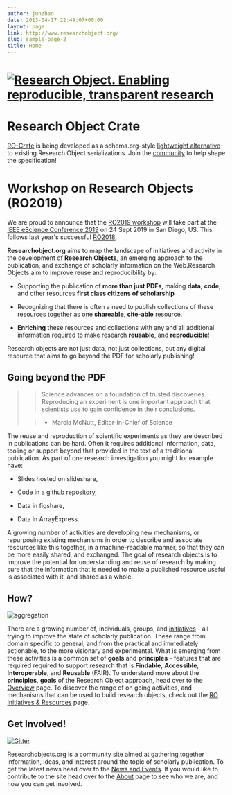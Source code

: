 ```yaml
---
author: junzhao
date: 2013-04-17 22:49:07+00:00
layout: page
link: http://www.researchobject.org/
slug: sample-page-2
title: Home
---
```










# [![Research Object. Enabling reproducible, transparent research](http://www.researchobject.org/pages/wp-content/uploads/2013/04/research-objects-illustration-1920.png)](http://www.researchobject.org/?attachment_id=1002)

























# Research Object Crate


[RO-Crate](https://researchobject.github.io/ro-crate/) is being developed as a schema.org-style [lightweight alternative](https://researchobject.github.io/ro-lite/background.html) to existing Research Object serializations.
Join the [community](https://researchobject.github.io/ro-crate/#contribute) to help shape the specification!


# Workshop on Research Objects (RO2019)


We are proud to announce that the [RO2019 workshop](https://researchobject.github.io/ro2019/) will take part at the [IEEE eScience Conference 2019](https://escience2019.sdsc.edu/) on 24 Sept 2019 in San Diego, US. This follows last year's successful [RO2018](http://www.researchobject.org/ro2018/),























**Researchobject.org** aims to map the landscape of initiatives and activity in the development of **Research Objects**, an emerging approach to the publication, and exchange of scholarly information on the Web.Research Objects aim to improve reuse and reproducibility by:



	
  * Supporting the publication of **more than just PDFs**, making **data**, **code**, and other resources **first class citizens of scholarship**

	
  * Recognizing that there is often a need to publish collections of these resources together as one **shareable**, **cite-able** resource.

	
  * **Enriching** these resources and collections with any and all additional information required to make research **reusable**, and **reproducible**!


Research objects are not just data, not just collections, but any digital resource that aims to go beyond the PDF for scholarly publishing!


























## Going beyond the PDF








<blockquote>

> 
> Science advances on a foundation of trusted discoveries. Reproducing an experiment is one important approach that scientists use to gain confidence in their conclusions.
> 
> 

> 
> - Marcia McNutt, Editor-in-Chief of Science
> 
> 
</blockquote>


The reuse and reproduction of scientific experiments as they are described in publications can be hard. Often it requires additional information, data, tooling or support beyond that provided in the text of a traditional publication.
As part of one research investigation you might for example have:



	
  * Slides hosted on slideshare,

	
  * Code in a github repository,

	
  * Data in figshare,

	
  * Data in ArrayExpress.


A growing number of activities are developing new mechanisms, or repurposing existing mechanisms in order to describe and associate resources like this together, in a machine-readable manner, so that they can be more easily shared, and exchanged.
The goal of research objects is to improve the potential for understanding and reuse of research by making sure that the information that is needed to make a published resource useful is associated with it, and shared as a whole.























## How?







![aggregation](/pages/wp-content/images/coreonion.png)


There are a growing number of, individuals, groups, and [initiatives](http://www.researchobject.org/initiative/) - all trying to improve the state of scholarly publication. These range from domain specific to general, and from the practical and immediately actionable, to the more visionary and experimental.
What is emerging from these activities is a common set of **goals** and **principles** - features that are required required to support research that is **Findable**, **Accessible**, **Interoperable**, and **Reusable** (FAIR).
To understand more about the **principles**, **goals** of the Research Object approach, head over to the [Overview](http://www.researchobject.org/overview/) page.
To discover the range of on going activities, and mechanisms that can be used to build research objects, check out the [RO Initiatives & Resources](http://www.researchobject.org/initiative/) page.























## Get Involved!


[![Gitter](https://camo.githubusercontent.com/da2edb525cde1455a622c58c0effc3a90b9a181c/68747470733a2f2f6261646765732e6769747465722e696d2f4a6f696e253230436861742e737667)](https://gitter.im/ResearchObject/ResearchObject)



Researchobjects.org is a community site aimed at gathering together information, ideas, and interest around the topic of scholarly publication.
To get the latest news head over to the [News and Events](http://www.researchobject.org/news/). If you would like to contribute to the site head over to the [About](http://www.researchobject.org/about/) page to see who we are, and how you can get involved.







